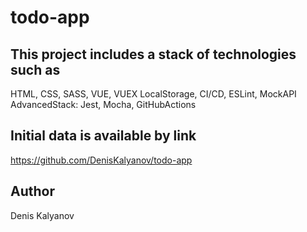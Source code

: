 # todo-app

## This project includes a stack of technologies such as

HTML, CSS, SASS, VUE, VUEX LocalStorage, CI/CD, ESLint, MockAPI
AdvancedStack: Jest, Mocha, GitHubActions

## Initial data is available by link

https://github.com/DenisKalyanov/todo-app

## Author

Denis Kalyanov
